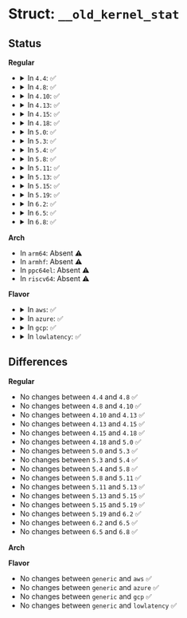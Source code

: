 # Struct: <code>__old_kernel_stat</code>

## Status
<b>Regular</b>
<ul>
<li>
<details>
<summary>In <code>4.4</code>: ✅</summary>

```c
struct __old_kernel_stat {
    short unsigned int st_dev;
    short unsigned int st_ino;
    short unsigned int st_mode;
    short unsigned int st_nlink;
    short unsigned int st_uid;
    short unsigned int st_gid;
    short unsigned int st_rdev;
    unsigned int st_size;
    unsigned int st_atime;
    unsigned int st_mtime;
    unsigned int st_ctime;
};
```
</details>
</li>
<li>
<details>
<summary>In <code>4.8</code>: ✅</summary>

```c
struct __old_kernel_stat {
    short unsigned int st_dev;
    short unsigned int st_ino;
    short unsigned int st_mode;
    short unsigned int st_nlink;
    short unsigned int st_uid;
    short unsigned int st_gid;
    short unsigned int st_rdev;
    unsigned int st_size;
    unsigned int st_atime;
    unsigned int st_mtime;
    unsigned int st_ctime;
};
```
</details>
</li>
<li>
<details>
<summary>In <code>4.10</code>: ✅</summary>

```c
struct __old_kernel_stat {
    short unsigned int st_dev;
    short unsigned int st_ino;
    short unsigned int st_mode;
    short unsigned int st_nlink;
    short unsigned int st_uid;
    short unsigned int st_gid;
    short unsigned int st_rdev;
    unsigned int st_size;
    unsigned int st_atime;
    unsigned int st_mtime;
    unsigned int st_ctime;
};
```
</details>
</li>
<li>
<details>
<summary>In <code>4.13</code>: ✅</summary>

```c
struct __old_kernel_stat {
    short unsigned int st_dev;
    short unsigned int st_ino;
    short unsigned int st_mode;
    short unsigned int st_nlink;
    short unsigned int st_uid;
    short unsigned int st_gid;
    short unsigned int st_rdev;
    unsigned int st_size;
    unsigned int st_atime;
    unsigned int st_mtime;
    unsigned int st_ctime;
};
```
</details>
</li>
<li>
<details>
<summary>In <code>4.15</code>: ✅</summary>

```c
struct __old_kernel_stat {
    short unsigned int st_dev;
    short unsigned int st_ino;
    short unsigned int st_mode;
    short unsigned int st_nlink;
    short unsigned int st_uid;
    short unsigned int st_gid;
    short unsigned int st_rdev;
    unsigned int st_size;
    unsigned int st_atime;
    unsigned int st_mtime;
    unsigned int st_ctime;
};
```
</details>
</li>
<li>
<details>
<summary>In <code>4.18</code>: ✅</summary>

```c
struct __old_kernel_stat {
    short unsigned int st_dev;
    short unsigned int st_ino;
    short unsigned int st_mode;
    short unsigned int st_nlink;
    short unsigned int st_uid;
    short unsigned int st_gid;
    short unsigned int st_rdev;
    unsigned int st_size;
    unsigned int st_atime;
    unsigned int st_mtime;
    unsigned int st_ctime;
};
```
</details>
</li>
<li>
<details>
<summary>In <code>5.0</code>: ✅</summary>

```c
struct __old_kernel_stat {
    short unsigned int st_dev;
    short unsigned int st_ino;
    short unsigned int st_mode;
    short unsigned int st_nlink;
    short unsigned int st_uid;
    short unsigned int st_gid;
    short unsigned int st_rdev;
    unsigned int st_size;
    unsigned int st_atime;
    unsigned int st_mtime;
    unsigned int st_ctime;
};
```
</details>
</li>
<li>
<details>
<summary>In <code>5.3</code>: ✅</summary>

```c
struct __old_kernel_stat {
    short unsigned int st_dev;
    short unsigned int st_ino;
    short unsigned int st_mode;
    short unsigned int st_nlink;
    short unsigned int st_uid;
    short unsigned int st_gid;
    short unsigned int st_rdev;
    unsigned int st_size;
    unsigned int st_atime;
    unsigned int st_mtime;
    unsigned int st_ctime;
};
```
</details>
</li>
<li>
<details>
<summary>In <code>5.4</code>: ✅</summary>

```c
struct __old_kernel_stat {
    short unsigned int st_dev;
    short unsigned int st_ino;
    short unsigned int st_mode;
    short unsigned int st_nlink;
    short unsigned int st_uid;
    short unsigned int st_gid;
    short unsigned int st_rdev;
    unsigned int st_size;
    unsigned int st_atime;
    unsigned int st_mtime;
    unsigned int st_ctime;
};
```
</details>
</li>
<li>
<details>
<summary>In <code>5.8</code>: ✅</summary>

```c
struct __old_kernel_stat {
    short unsigned int st_dev;
    short unsigned int st_ino;
    short unsigned int st_mode;
    short unsigned int st_nlink;
    short unsigned int st_uid;
    short unsigned int st_gid;
    short unsigned int st_rdev;
    unsigned int st_size;
    unsigned int st_atime;
    unsigned int st_mtime;
    unsigned int st_ctime;
};
```
</details>
</li>
<li>
<details>
<summary>In <code>5.11</code>: ✅</summary>

```c
struct __old_kernel_stat {
    short unsigned int st_dev;
    short unsigned int st_ino;
    short unsigned int st_mode;
    short unsigned int st_nlink;
    short unsigned int st_uid;
    short unsigned int st_gid;
    short unsigned int st_rdev;
    unsigned int st_size;
    unsigned int st_atime;
    unsigned int st_mtime;
    unsigned int st_ctime;
};
```
</details>
</li>
<li>
<details>
<summary>In <code>5.13</code>: ✅</summary>

```c
struct __old_kernel_stat {
    short unsigned int st_dev;
    short unsigned int st_ino;
    short unsigned int st_mode;
    short unsigned int st_nlink;
    short unsigned int st_uid;
    short unsigned int st_gid;
    short unsigned int st_rdev;
    unsigned int st_size;
    unsigned int st_atime;
    unsigned int st_mtime;
    unsigned int st_ctime;
};
```
</details>
</li>
<li>
<details>
<summary>In <code>5.15</code>: ✅</summary>

```c
struct __old_kernel_stat {
    short unsigned int st_dev;
    short unsigned int st_ino;
    short unsigned int st_mode;
    short unsigned int st_nlink;
    short unsigned int st_uid;
    short unsigned int st_gid;
    short unsigned int st_rdev;
    unsigned int st_size;
    unsigned int st_atime;
    unsigned int st_mtime;
    unsigned int st_ctime;
};
```
</details>
</li>
<li>
<details>
<summary>In <code>5.19</code>: ✅</summary>

```c
struct __old_kernel_stat {
    short unsigned int st_dev;
    short unsigned int st_ino;
    short unsigned int st_mode;
    short unsigned int st_nlink;
    short unsigned int st_uid;
    short unsigned int st_gid;
    short unsigned int st_rdev;
    unsigned int st_size;
    unsigned int st_atime;
    unsigned int st_mtime;
    unsigned int st_ctime;
};
```
</details>
</li>
<li>
<details>
<summary>In <code>6.2</code>: ✅</summary>

```c
struct __old_kernel_stat {
    short unsigned int st_dev;
    short unsigned int st_ino;
    short unsigned int st_mode;
    short unsigned int st_nlink;
    short unsigned int st_uid;
    short unsigned int st_gid;
    short unsigned int st_rdev;
    unsigned int st_size;
    unsigned int st_atime;
    unsigned int st_mtime;
    unsigned int st_ctime;
};
```
</details>
</li>
<li>
<details>
<summary>In <code>6.5</code>: ✅</summary>

```c
struct __old_kernel_stat {
    short unsigned int st_dev;
    short unsigned int st_ino;
    short unsigned int st_mode;
    short unsigned int st_nlink;
    short unsigned int st_uid;
    short unsigned int st_gid;
    short unsigned int st_rdev;
    unsigned int st_size;
    unsigned int st_atime;
    unsigned int st_mtime;
    unsigned int st_ctime;
};
```
</details>
</li>
<li>
<details>
<summary>In <code>6.8</code>: ✅</summary>

```c
struct __old_kernel_stat {
    short unsigned int st_dev;
    short unsigned int st_ino;
    short unsigned int st_mode;
    short unsigned int st_nlink;
    short unsigned int st_uid;
    short unsigned int st_gid;
    short unsigned int st_rdev;
    unsigned int st_size;
    unsigned int st_atime;
    unsigned int st_mtime;
    unsigned int st_ctime;
};
```
</details>
</li>
</ul>
<b>Arch</b>
<ul>
<li>
In <code>arm64</code>: Absent ⚠️
</li>
<li>
In <code>armhf</code>: Absent ⚠️
</li>
<li>
In <code>ppc64el</code>: Absent ⚠️
</li>
<li>
In <code>riscv64</code>: Absent ⚠️
</li>
</ul>
<b>Flavor</b>
<ul>
<li>
<details>
<summary>In <code>aws</code>: ✅</summary>

```c
struct __old_kernel_stat {
    short unsigned int st_dev;
    short unsigned int st_ino;
    short unsigned int st_mode;
    short unsigned int st_nlink;
    short unsigned int st_uid;
    short unsigned int st_gid;
    short unsigned int st_rdev;
    unsigned int st_size;
    unsigned int st_atime;
    unsigned int st_mtime;
    unsigned int st_ctime;
};
```
</details>
</li>
<li>
<details>
<summary>In <code>azure</code>: ✅</summary>

```c
struct __old_kernel_stat {
    short unsigned int st_dev;
    short unsigned int st_ino;
    short unsigned int st_mode;
    short unsigned int st_nlink;
    short unsigned int st_uid;
    short unsigned int st_gid;
    short unsigned int st_rdev;
    unsigned int st_size;
    unsigned int st_atime;
    unsigned int st_mtime;
    unsigned int st_ctime;
};
```
</details>
</li>
<li>
<details>
<summary>In <code>gcp</code>: ✅</summary>

```c
struct __old_kernel_stat {
    short unsigned int st_dev;
    short unsigned int st_ino;
    short unsigned int st_mode;
    short unsigned int st_nlink;
    short unsigned int st_uid;
    short unsigned int st_gid;
    short unsigned int st_rdev;
    unsigned int st_size;
    unsigned int st_atime;
    unsigned int st_mtime;
    unsigned int st_ctime;
};
```
</details>
</li>
<li>
<details>
<summary>In <code>lowlatency</code>: ✅</summary>

```c
struct __old_kernel_stat {
    short unsigned int st_dev;
    short unsigned int st_ino;
    short unsigned int st_mode;
    short unsigned int st_nlink;
    short unsigned int st_uid;
    short unsigned int st_gid;
    short unsigned int st_rdev;
    unsigned int st_size;
    unsigned int st_atime;
    unsigned int st_mtime;
    unsigned int st_ctime;
};
```
</details>
</li>
</ul>

## Differences
<b>Regular</b>
<ul>
<li>
No changes between <code>4.4</code> and <code>4.8</code> ✅
</li>
<li>
No changes between <code>4.8</code> and <code>4.10</code> ✅
</li>
<li>
No changes between <code>4.10</code> and <code>4.13</code> ✅
</li>
<li>
No changes between <code>4.13</code> and <code>4.15</code> ✅
</li>
<li>
No changes between <code>4.15</code> and <code>4.18</code> ✅
</li>
<li>
No changes between <code>4.18</code> and <code>5.0</code> ✅
</li>
<li>
No changes between <code>5.0</code> and <code>5.3</code> ✅
</li>
<li>
No changes between <code>5.3</code> and <code>5.4</code> ✅
</li>
<li>
No changes between <code>5.4</code> and <code>5.8</code> ✅
</li>
<li>
No changes between <code>5.8</code> and <code>5.11</code> ✅
</li>
<li>
No changes between <code>5.11</code> and <code>5.13</code> ✅
</li>
<li>
No changes between <code>5.13</code> and <code>5.15</code> ✅
</li>
<li>
No changes between <code>5.15</code> and <code>5.19</code> ✅
</li>
<li>
No changes between <code>5.19</code> and <code>6.2</code> ✅
</li>
<li>
No changes between <code>6.2</code> and <code>6.5</code> ✅
</li>
<li>
No changes between <code>6.5</code> and <code>6.8</code> ✅
</li>
</ul>
<b>Arch</b>
<ul>
</ul>
<b>Flavor</b>
<ul>
<li>
No changes between <code>generic</code> and <code>aws</code> ✅
</li>
<li>
No changes between <code>generic</code> and <code>azure</code> ✅
</li>
<li>
No changes between <code>generic</code> and <code>gcp</code> ✅
</li>
<li>
No changes between <code>generic</code> and <code>lowlatency</code> ✅
</li>
</ul>

